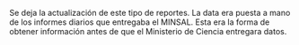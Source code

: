 Se deja la actualización de este tipo de reportes. La data era puesta a mano de los informes diarios que entregaba el MINSAL. Esta era la forma de obtener información antes de que el Ministerio de Ciencia entregara datos.
